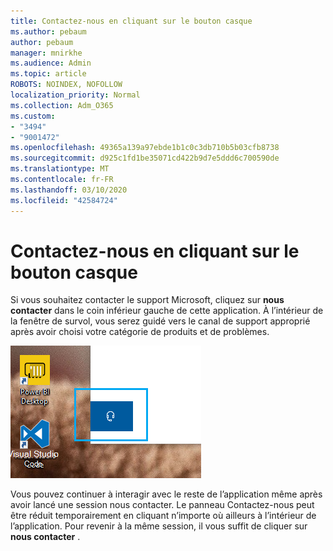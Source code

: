 ```yaml
---
title: Contactez-nous en cliquant sur le bouton casque
ms.author: pebaum
author: pebaum
manager: mnirkhe
ms.audience: Admin
ms.topic: article
ROBOTS: NOINDEX, NOFOLLOW
localization_priority: Normal
ms.collection: Adm_O365
ms.custom:
- "3494"
- "9001472"
ms.openlocfilehash: 49365a139a97ebde1b1c0c3db710b5b03cfb8738
ms.sourcegitcommit: d925c1fd1be35071cd422b9d7e5ddd6c700590de
ms.translationtype: MT
ms.contentlocale: fr-FR
ms.lasthandoff: 03/10/2020
ms.locfileid: "42584724"
---
```

# <a name="contact-us-by-clicking-the-headphone-button"></a>Contactez-nous en cliquant sur le bouton casque

Si vous souhaitez contacter le support Microsoft, cliquez sur **nous contacter** dans le coin inférieur gauche de cette application. À l’intérieur de la fenêtre de survol, vous serez guidé vers le canal de support approprié après avoir choisi votre catégorie de produits et de problèmes.

![Pour nous contacter, cliquez sur l’icône du casque.](media/contact-us-headphone-icon.png)

Vous pouvez continuer à interagir avec le reste de l’application même après avoir lancé une session nous contacter. Le panneau Contactez-nous peut être réduit temporairement en cliquant n’importe où ailleurs à l’intérieur de l’application. Pour revenir à la même session, il vous suffit de cliquer sur **nous contacter** .
